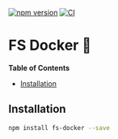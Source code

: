 [![npm version](https://badge.fury.io/js/fs-docker.svg)](https://badge.fury.io/js/fs-docker)
[![CI](https://github.com/Tada5hi/fs-docker/actions/workflows/main.yml/badge.svg)](https://github.com/Tada5hi/fs-docker/actions/workflows/main.yml)

# FS Docker 💾

**Table of Contents**

- [Installation](#installation)

## Installation

```bash
npm install fs-docker --save
```
